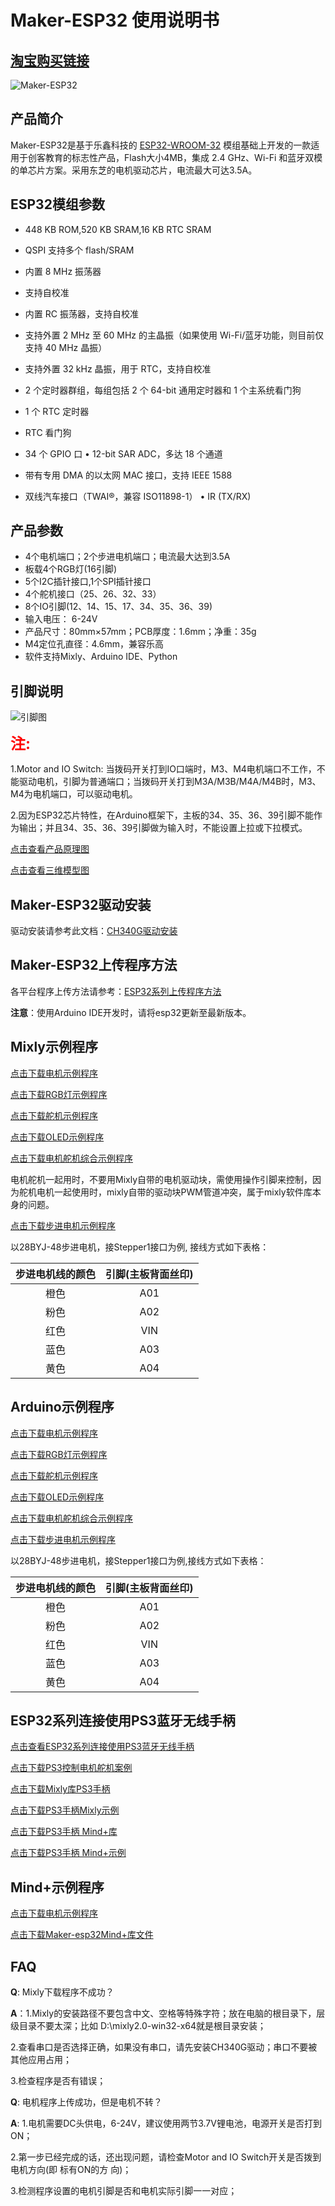 # Maker-ESP32 使用说明书

## [淘宝购买链接](https://item.taobao.com/item.htm?spm=a21dvs.23580594.0.0.3c3a3d0dhaSOlC&ft=t&id=688324885925)

![Maker-ESP32](picture/maker-esp32.jpg)

## 产品简介

   Maker-ESP32是基于乐鑫科技的 [ESP32-WROOM-32](https://www.espressif.com/sites/default/files/documentation/esp32-wroom-32_datasheet_cn.pdf) 模组基础上开发的一款适用于创客教育的标志性产品，Flash大小4MB，集成 2.4 GHz、Wi-Fi 和蓝牙双模的单芯片方案。采用东芝的电机驱动芯片，电流最大可达3.5A。

## ESP32模组参数

* 448 KB ROM,520 KB SRAM,16 KB RTC SRAM

* QSPI 支持多个 flash/SRAM

* 内置 8 MHz 振荡器

* 支持自校准

* 内置 RC 振荡器，支持自校准

* 支持外置 2 MHz 至 60 MHz 的主晶振（如果使用 Wi-Fi/蓝牙功能，则目前仅支持 40 MHz 晶振）

* 支持外置 32 kHz 晶振，用于 RTC，支持自校准

* 2 个定时器群组，每组包括 2 个 64-bit 通用定时器和 1 个主系统看门狗

* 1 个 RTC 定时器

* RTC 看门狗

* 34 个 GPIO 口 • 12-bit SAR ADC，多达 18 个通道

* 带有专用 DMA 的以太网 MAC 接口，支持 IEEE 1588

* 双线汽车接口（TWAI®，兼容 ISO11898-1） • IR (TX/RX)

## 产品参数

* 4个电机端口；2个步进电机端口；电流最大达到3.5A
* 板载4个RGB灯(16引脚)
* 5个I2C插针接口,1个SPI插针接口
* 4个舵机接口（25、26、32、33）
* 8个IO引脚(12、14、15、17、34、35、36、39)
* 输入电压： 6-24V
* 产品尺寸：80mm×57mm；PCB厚度：1.6mm；净重：35g
* M4定位孔直径：4.6mm，兼容乐高
* 软件支持Mixly、Arduino IDE、Python

## 引脚说明

![引脚图](picture/esp32_pic.png)

<font color="red" size="5">**注:**</font>  

1.Motor and IO Switch: 当拨码开关打到IO口端时，M3、M4电机端口不工作，不能驱动电机，引脚为普通端口；当拨码开关打到M3A/M3B/M4A/M4B时，M3、M4为电机端口，可以驱动电机。

2.因为ESP32芯片特性，在Arduino框架下，主板的34、35、36、39引脚不能作为输出；并且34、35、36、39引脚做为输入时，不能设置上拉或下拉模式。

[点击查看产品原理图](zh-cn/esp32/maker_esp32/Esp32_V1.5.pdf ':ignore')

[点击查看三维模型图](zh-cn/esp32/maker_esp32/maker-esp32.step ':ignore')

## Maker-ESP32驱动安装

驱动安装请参考此文档：[CH340G驱动安装](zh-cn/driver/ch340_driver/ch340_driver.md)

## Maker-ESP32上传程序方法

各平台程序上传方法请参考：[ESP32系列上传程序方法](zh-cn/esp32/esp32_software_instructions/esp32_software_instructions.md)

**注意**：使用Arduino IDE开发时，请将esp32更新至最新版本。

## Mixly示例程序

[点击下载电机示例程序](zh-cn/esp32/maker_esp32/esp32_mixly/esp32_motor_test.zip ':ignore')

[点击下载RGB灯示例程序](zh-cn/esp32/maker_esp32/esp32_mixly/esp32_rgb_test.zip ':ignore')

[点击下载舵机示例程序](zh-cn/esp32/maker_esp32/esp32_mixly/esp32_servo_test.zip ':ignore')

[点击下载OLED示例程序](zh-cn/esp32/maker_esp32/esp32_mixly/esp32_oled_test.zip ':ignore')

[点击下载电机舵机综合示例程序](zh-cn/esp32/maker_esp32/esp32_mixly/esp32_motor_servo_test.zip ':ignore')

电机舵机一起用时，不要用Mixly自带的电机驱动块，需使用操作引脚来控制，因为舵机电机一起使用时，mixly自带的驱动块PWM管道冲突，属于mixly软件库本身的问题。

[点击下载步进电机示例程序](zh-cn/esp32/maker_esp32/esp32_mixly/esp32_stepper_test.zip ':ignore')

以28BYJ-48步进电机，接Stepper1接口为例, 接线方式如下表格：

| 步进电机线的颜色 | 引脚(主板背面丝印) |
|:--------:|:----------:|
| 橙色       | A01        |
| 粉色       | A02        |
| 红色       | VIN        |
| 蓝色       | A03        |
| 黄色       | A04        |

## Arduino示例程序

[点击下载电机示例程序](zh-cn/esp32/maker_esp32/esp32_arduino/motorTest.zip ':ignore')

[点击下载RGB灯示例程序](zh-cn/esp32/maker_esp32/esp32_arduino/rgbTest.zip ':ignore')

[点击下载舵机示例程序](zh-cn/esp32/maker_esp32/esp32_arduino/servoTest.zip ':ignore')

[点击下载OLED示例程序](zh-cn/esp32/maker_esp32/esp32_arduino/oledTest.zip ':ignore')

[点击下载电机舵机综合示例程序](zh-cn/esp32/maker_esp32/esp32_arduino/motorServotTest.zip ':ignore')

[点击下载步进电机示例程序](zh-cn/esp32/maker_esp32/esp32_arduino/stepperTest.zip ':ignore')

以28BYJ-48步进电机，接Stepper1接口为例,接线方式如下表格：

| 步进电机线的颜色 | 引脚(主板背面丝印) |
|:--------:|:----------:|
| 橙色       | A01        |
| 粉色       | A02        |
| 红色       | VIN        |
| 蓝色       | A03        |
| 黄色       | A04        |

## ESP32系列连接使用PS3蓝牙无线手柄

[点击查看ESP32系列连接使用PS3蓝牙无线手柄](zh-cn/peripheral/bluetooth_gamepad_ps3/bluetooth_gamepad_ps3.md)

[点击下载PS3控制电机舵机案例](zh-cn/esp32/maker_esp32/esp32_arduino/esp32PS3ControlTest.zip ':ignore')

[点击下载Mixly库PS3手柄](zh-cn/esp32/maker_esp32/esp32_mixly/esp32_emakefun_sensors_mixly.zip ':ignore')

[点击下载PS3手柄Mixly示例](zh-cn/esp32/maker_esp32/esp32_mixly/esp32_ps3_rock_test.zip ':ignore')

[点击下载PS3手柄 Mind+库](zh-cn/esp32/maker_esp32/esp32_mindplus/emakefun-ps3.zip ':ignore')

[点击下载PS3手柄 Mind+示例](zh-cn/esp32/maker_esp32/esp32_mindplus/ps3_test.zip ':ignore')

## Mind+示例程序

[点击下载电机示例程序](zh-cn/esp32/maker_esp32/esp32_mindplus/esp32MindplusMotor.zip ':ignore')

[点击下载Maker-esp32Mind+库文件](zh-cn/esp32/maker_esp32/esp32_mindplus/emakefun-em_maker_esp32-thirdex-V0.0.2.mpext ':ignore')

## FAQ

**Q**: Mixly下载程序不成功？

**A**：1.Mixly的安装路径不要包含中文、空格等特殊字符；放在电脑的根目录下，层级目录不要太深；比如                          D:\mixly2.0-win32-x64就是根目录安装；  

2.查看串口是否选择正确，如果没有串口，请先安装CH340G驱动；串口不要被其他应用占用；

3.检查程序是否有错误；

**Q**: 电机程序上传成功，但是电机不转？

**A**: 1.电机需要DC头供电，6-24V，建议使用两节3.7V锂电池，电源开关是否打到ON；

2.第一步已经完成的话，还出现问题，请检查Motor and IO Switch开关是否拨到电机方向(即 标有ON的方       向)；

3.检测程序设置的电机引脚是否和电机实际引脚一一对应；
